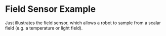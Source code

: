 # Field Sensor Example

Just illustrates the field sensor, which allows a robot to sample from a scalar
field (e.g. a temperature or light field).